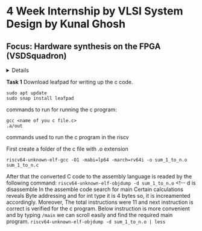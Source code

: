 # 4 Week Internship by VLSI System Design by Kunal Ghosh
## Focus: Hardware synthesis on the FPGA (VSDSquadron) 

<details>
</summary>About VSDSquadron</summary>
  
</details>

**Task 1**                                              <!-- add these commands only not explanation in the task folders -->
Download leafpad for writing up the c code.
```
sudo apt update
sudo snap install leafpad 
```


commands to run for running the c program:

```
gcc <name of you c file.c>
.a/out
```
commands used to run the c program in the riscv

First create a folder of the c file with .o extension

`riscv64-unknown-elf-gcc -O1 -mabi=lp64 -march=rv64i -o sum_1_to_n.o sum_1_to_n.c`

<!--lp = longpointer -->

After that the converted C code to the assembly language is readed by the following command:
`riscv64-unknown-elf-objdump -d sum_1_to_n.o`    <!-- d is disassemble
In the assemble code search for main
Certain calculations reveals Byte addressing and for int type it is 4 bytes so, it is increamented accordingly. Moreover, The total instructions were 11 and next instruction is correct is verified for the c program.
Below instruction is more convenient and by typing `/main` we can scroll easily and find the required main program.
`riscv64-unknown-elf-objdump -d sum_1_to_n.o | less `



